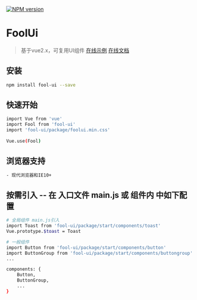 [![NPM version](https://img.shields.io/npm/v/fool-ui.svg)](https://www.npmjs.com/package/v-fool)

# FoolUi

> 基于vue2.x，可复用UI组件 [在线示例](https://jolypan.github.io/FoolUi/dist/#/) [在线文档](https://jolypan.github.io/FoolUi/#/)

## 安装

``` bash
npm install fool-ui --save
```
## 快速开始
``` bash
import Vue from 'vue'
import Fool from 'fool-ui'
import 'fool-ui/package/foolui.min.css'  
 
Vue.use(Fool)
```
## 浏览器支持
``` bash
- 现代浏览器和IE10+
```

## 按需引入 -- 在 入口文件 main.js 或 组件内 中如下配置

``` bash
# 全局组件 main.js引入
import Toast from 'fool-ui/package/start/components/toast'
Vue.prototype.$toast = Toast

# 一般组件
import Button from 'fool-ui/package/start/components/button'
import ButtonGroup from 'fool-ui/package/start/components/buttongroup'
...

components: {
    Button,
    ButtonGroup,
    ...
}
``` 